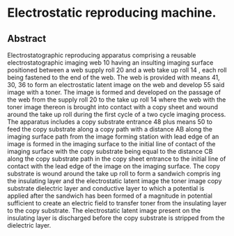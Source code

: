 # Electrostatic reproducing machine.

## Abstract
Electrostatographic reproducing apparatus comprising a reusable electrostatographic imaging web 10 having an insulting imaging surface positioned between a web supply roll 20 and a web take up roll 14 , each roll being fastened to the end of the web. The web is provided with means 41, 30, 36 to form an electrostatic latent image on the web and develop 55 said image with a toner. The image is formed and developed on the passage of the web from the supply roll 20 to the take up roll 14 where the web with the toner image thereon is brought into contact with a copy sheet and wound around the take up roll during the first cycle of a two cycle imaging process. The apparatus includes a copy substrate entrance 48 plus means 50 to feed the copy substrate along a copy path with a distance AB along the imaging surface path from the image forming station with lead edge of an image is formed in the imaging surface to the initial line of contact of the imaging surface with the copy substrate being equal to the distance CB along the copy substrate path in the copy sheet entrance to the initial line of contact with the lead edge of the image on the imaging surface. The copy substrate is wound around the take up roll to form a sandwich compris ing the insulating layer and the electrostatic latent image the toner image copy substrate dielectric layer and conductive layer to which a potential is applied after the sandwich has been formed of a magnitude in potential sufficient to create an electric field to transfer toner from the insulating layer to the copy substrate. The electrostatic latent image present on the insulating layer is discharged before the copy substrate is stripped from the dielectric layer.